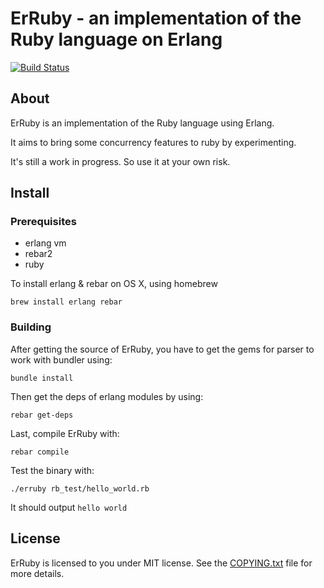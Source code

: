 # ErRuby - an implementation of the Ruby language on Erlang
[![Build Status](https://travis-ci.org/johnlinvc/erruby.svg?branch=develop)](https://travis-ci.org/johnlinvc/erruby)
## About

ErRuby is an implementation of the Ruby language using Erlang.

It aims to bring some concurrency features to ruby by experimenting.

It's still a work in progress. So use it at your own risk.

## Install

### Prerequisites
 
- erlang vm
- rebar2
- ruby

To install erlang & rebar on OS X, using homebrew

	brew install erlang rebar

### Building

After getting the source of ErRuby, you have to get the gems for parser to work with bundler using:
	
	bundle install
	
 
Then get the deps of erlang modules by using:

	rebar get-deps
	
Last, compile ErRuby with:

	rebar compile
	
	
Test the binary with:

	./erruby rb_test/hello_world.rb
It should output `hello world`
## License

ErRuby is licensed to you under MIT license. See the [COPYING.txt](COPYING.txt) file for more details.
